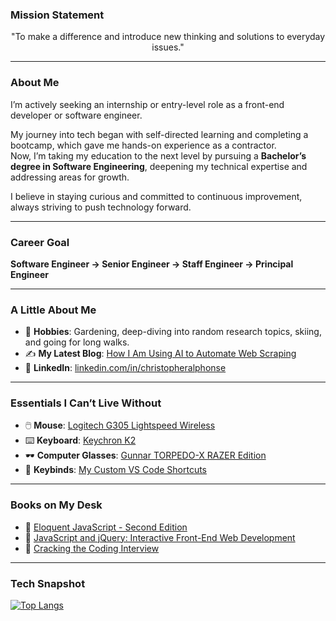 ### **Mission Statement**  
<p align="center">  
"To make a difference and introduce new thinking and solutions to everyday issues."  
</p>  

---

### **About Me**  

I’m actively seeking an internship or entry-level role as a front-end developer or software engineer.  

My journey into tech began with self-directed learning and completing a bootcamp, which gave me hands-on experience as a contractor.  
Now, I’m taking my education to the next level by pursuing a **Bachelor’s degree in Software Engineering**, deepening my technical expertise and addressing areas for growth.  

I believe in staying curious and committed to continuous improvement, always striving to push technology forward.  

---

### **Career Goal**  
**Software Engineer → Senior Engineer → Staff Engineer → Principal Engineer**  

---

### **A Little About Me**  

- 🌱 **Hobbies**: Gardening, deep-diving into random research topics, skiing, and going for long walks.  
- ✍️ **My Latest Blog**: [How I Am Using AI to Automate Web Scraping](https://christopheralphonse.com/blog/how-i-am-using-ai-to-automate-scrapping)  
- 💼 **LinkedIn**: [linkedin.com/in/christopheralphonse](https://www.linkedin.com/in/christopheralphonse/)  

---

### **Essentials I Can’t Live Without**  
- 🖱️ **Mouse**: [Logitech G305 Lightspeed Wireless](https://www.logitechg.com/en-us/products/gaming-mice/g305-lightspeed-wireless-gaming-mouse.html)  
- ⌨️ **Keyboard**: [Keychron K2](https://www.keychron.com/products/keychron-k2-wireless-mechanical-keyboard)  
- 🕶️ **Computer Glasses**: [Gunnar TORPEDO-X RAZER Edition](https://www.smartbuyglasses.com/designer-eyeglasses/Gunnar/Gunnar-TORPEDO-X-RAZER-EDITION-Blue-Light-Block-RZR-30008-579076.html?feed=us)  
- 🔧 **Keybinds**: [My Custom VS Code Shortcuts](./vscode/keybinds.md)  

---

### **Books on My Desk**  
- 📖 [Eloquent JavaScript - Second Edition](https://www.amazon.com/Eloquent-JavaScript-2nd-Ed-Introduction/dp/1593275846)  
- 📖 [JavaScript and jQuery: Interactive Front-End Web Development](https://www.amazon.com/JavaScript-JQuery-Interactive-Front-End-Development/dp/1118531647)  
- 📖 [Cracking the Coding Interview](https://www.amazon.com/Cracking-Coding-Interview-Programming-Questions/dp/0984782850)  

---

### **Tech Snapshot**  
[![Top Langs](https://github-readme-stats.vercel.app/api/top-langs/?username=ChristopherAlphonse&layout=pie)](https://github.com/anuraghazra/github-readme-stats)  
